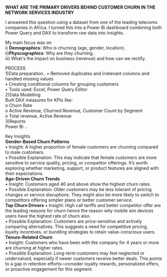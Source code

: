 **WHAT ARE THE PRIMARY DRIVERS BEHIND CUSTOMER CHURN IN THE NETWORK SERVICES INDUSTRY**  

I answered this question using a dataset from one of the leading telecoms companies in Africa. I turned this into a Power Bi dashboard combining both Power Query and DAX to transform raw data into insights.  

My main focus was on   
i) **Demographics**: Who is churning (age, gender, location).  
ii)**Physcographics**: Why are they churning.  
iii) What's the impact on business (revenue) and how can we rectify.  

PROCESS  
1)Data preparation..
•	Removed duplicates and irrelevant columns and handled missing values  
•	Creating conditional columns for grouping customers  
•	Tools used: Excel, Power Query Editor   
2)Data Modelling  
Built DAX measures for KPIs like:  
o	Churn Rate   
o	Active Revenue, Churned Revenue, Customer Count by Segment  
o	Total revenue, Active Revenue  
3)Reports  
Power Bi  ..

Key Insights  
**Gender-Based Churn Patterns**  
•	Insight: A higher proportion of female customers are churning compared to male customers.  
•	Possible Explanation: This may indicate that female customers are more sensitive to service quality, pricing, or competitor offerings. It’s worth exploring whether marketing, support, or product   features are aligned with their expectations.  
 **Age-Driven Churn Trends**  
•	Insight: Customers aged 40 and above show the highest churn rates.  
•	Possible Explanation: Older customers may be less tolerant of pricing changes or service disruptions. They might also be more likely to switch to competitors offering simpler plans or better customer service.   
**Top Churn Drivers** 
•	Insight: High call tariffs and better competitor offer are the leading reasons for churn hence the reason why mobile sim devices users have the highest rate of churn also.  
•	Possible Explanation: Customers are price-sensitive and actively comparing alternatives. This suggests a need for competitive pricing, loyalty incentives, or bundling strategies to retain value-conscious users.  
**Tenure-Related Churn**  
•	Insight: Customers who have been with the company for 4 years or more are churning at higher rates.  
•	Possible Explanation: Long-term customers may feel neglected or undervalued, especially if newer customers receive better deals. This points to a gap in retention efforts—consider loyalty rewards, personalized offers, or proactive engagement for this segment.  





